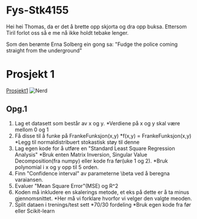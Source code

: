 # Fys-Stk4155
Hei hei Thomas, da er det å brette opp skjorta og dra opp buksa.
Ettersom Tiril forlot oss så e me nå ikke holdt tebake lenger.

Som den berømte Erna Solberg ein gong sa:
"Fudge the police coming straight from the underground"

# Prosjekt 1

[Prosjekt1](https://compphysics.github.io/MachineLearning/doc/Projects/2021/Project1/pdf/Project1.pdf)
![Nerd](https://th.bing.com/th/id/OIP.2S1Ssmvx65EgrXPwrIwwewHaHa?w=200&h=200&c=7&r=0&o=5&pid=1.7)

## Opg.1

1. Lag et datasett som består av x og y.
    *Verdiene på x og y skal være mellom 0 og 1
2. Få disse til å funke på FrankeFunksjon(x,y)
    *f(x,y) = FrankeFunksjon(x,y)
    *Legg til normaldistribuert stokastisk støy til denne
3. Lag egen kode for å utføre en "Standard Least Square Regression Analysis"
    *Bruk enten Matrix Inversion, Singular Value Decomposition(fra numpy) eller kode fra før(uke 1 og 2).
    *Bruk polynomial i x og y opp til 5 orden.
4. Finn "Confidence interval" av parameterne \beta ved å beregna varaiansen.
5. Evaluer "Mean Square Error"(MSE) og R^2
6. Koden må inkludere en skalerings metode, et eks på dette er å ta minus gjennomsnittet.
    *Her må vi forklare hvorfor vi velger den valgte meoden.
7. Split dataen i trenings/test sett
    *70/30 fordeling
    *Bruk egen kode fra før eller Scikit-learn